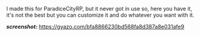 I made this for ParadiceCityRP, but it never got in use so, here you have it, it's not the best but you can customize it and do whatever you want with it.

***screenshot:*** https://gyazo.com/bfa8866230bd568fa8d387a8e031afe9
